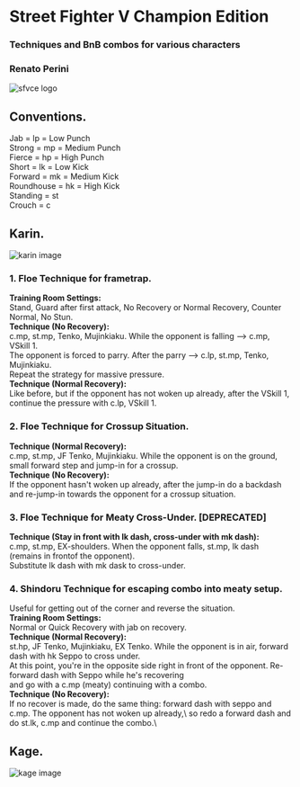 # Street Fighter V Champion Edition
### Techniques and BnB combos for various characters
### Renato Perini

![sfvce logo](https://www.spaziogames.it/images/2019/11/Street-Fighter-V-Champion-Edition_2019_11-17-19_016.png)

## Conventions.
Jab = lp = Low Punch\
Strong = mp = Medium Punch\
Fierce = hp = High Punch\
Short = lk = Low Kick\
Forward = mk = Medium Kick\
Roundhouse = hk = High Kick\
Standing = st\
Crouch = c

## Karin.
![karin image](http://i2.wp.com/shoryuken.com/wp-content/uploads/2017/03/sfv-karin-ready-pose.jpg?fit=750%2C400&resize=750%2C400)
### 1. Floe Technique for frametrap.
**Training Room Settings:**\
Stand, Guard after first attack, No Recovery or Normal Recovery, Counter Normal, No Stun.\
**Technique (No Recovery):**\
c.mp, st.mp, Tenko, Mujinkiaku. While the opponent is falling --> c.mp, VSkill 1.\
The opponent is forced to parry. After the parry --> c.lp, st.mp, Tenko, Mujinkiaku.\
Repeat the strategy for massive pressure.\
**Technique (Normal Recovery):**\
Like before, but if the opponent has not woken up already, after the VSkill 1, continue the pressure with c.lp, VSkill 1.

### 2. Floe Technique for Crossup Situation.
**Technique (Normal Recovery):**\
c.mp, st.mp, JF Tenko, Mujinkiaku. While the opponent is on the ground, small forward step and jump-in for a crossup.\
**Technique (No Recovery):**\
If the opponent hasn't woken up already, after the jump-in do a backdash and re-jump-in towards the opponent for a crossup situation.

### 3. Floe Technique for Meaty Cross-Under. **[DEPRECATED]**
**Technique (Stay in front with lk dash, cross-under with mk dash):**\
c.mp, st.mp, EX-shoulders. When the opponent falls, st.mp, lk dash (remains in frontof the opponent).\
Substitute lk dash with mk dask to cross-under.

### 4. Shindoru Technique for escaping combo into meaty setup.
Useful for getting out of the corner and reverse the situation.\
**Training Room Settings:**\
Normal or Quick Recovery with jab on recovery.\
**Technique (Normal Recovery):**\
st.hp, JF Tenko, Mujinkiaku, EX Tenko. While the opponent is in air, forward dash with hk Seppo to cross under.\
At this point, you're in the opposite side right in front of the opponent. Re-forward dash with Seppo while he's recovering\
and go with a c.mp (meaty) continuing with a combo.\
**Technique (No Recovery):**\
If no recover is made, do the same thing: forward dash with seppo and c.mp. The opponent has not woken up already,\ 
so redo a forward dash and do st.lk, c.mp and continue the combo.\

## Kage.
![kage image](https://4.bp.blogspot.com/-JovJG7rwddc/XBfNL5bpFjI/AAAAAAAASuE/deFP9MFXWmExGKbBQGfFtneuDfYyBcMEACLcBGAs/s1600/Street-Fighter-V.png)

